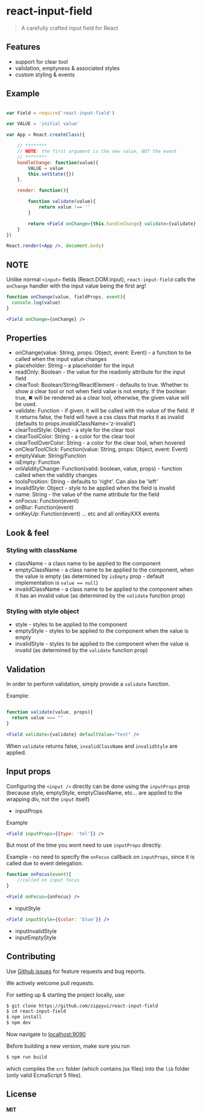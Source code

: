 react-input-field
=================

> A carefully crafted input field for React

## Features

 * support for clear tool
 * validation, emptyness & associated styles
 * custom styling & events

## Example

```jsx

var Field = require('react-input-field')

var VALUE = 'initial value'

var App = React.createClass({

    // ********
    // NOTE: the first argument is the new value, NOT the event
    // ********
    handleChange: function(value){
        VALUE = value
        this.setState({})
    },

    render: function(){

        function validate(value){
            return value !== ''
        }

        return <Field onChange={this.handleChange} validate={validate} />
    }
})

React.render(<App />, document.body)
```

## NOTE

Unlike normal `<input>` fields (React.DOM.input), `react-input-field` calls the `onChange` handler with the input value being the first arg!

```jsx
function onChange(value, fieldProps, event){
  console.log(value)
}

<Field onChange={onChange} />
```

## Properties

 * onChange(value: String, props: Object, event: Event) - a function to be called when the input value changes
 * placeholder: String - a placeholder for the input
 * readOnly: Boolean - the value for the readonly attribute for the input field
 * clearTool: Boolean/String/ReactElement - defaults to true. Whether to show a clear tool or not when field value is not empty. If the boolean true, ✖ will be rendered as a clear tool, otherwise, the given value will be used.
 * validate: Function - if given, it will be called with the value of the field. If it returns false, the field will have a css class that marks it as invalid (defaults to props.invalidClassName='z-invalid')
  * clearToolStyle: Object - a style for the clear tool
  * clearToolColor: String - a color for the clear tool
  * clearToolOverColor: String - a color for the clear tool, when hovered
  * onClearToolClick: Function(value: String, props: Object, event: Event)
  * emptyValue: String/Function
  * isEmpty: Function
  * onValidityChange: Function(valid: boolean, value, props) - function called when the validity changes
  * toolsPosition: String - defaults to 'right'. Can also be 'left'
  * invalidStyle: Object  - style to be applied when the field is invalid
  * name: String - the value of the name attribute for the field
  * onFocus: Function(event)
  * onBlur: Function(event)
  * onKeyUp: Function(event) ... etc and all onKeyXXX events

## Look & feel

### Styling with className

 * className - a class name to be applied to the component
 * emptyClassName - a class name to be applied to the component, when the value is empty (as determined by `isEmpty` prop - default implementation is `value == null`)
 * invalidClassName - a class name to be applied to the component when it has an invalid value (as determined by the `validate` function prop)

### Styling with style object

* style - styles to be applied to the component
* emptyStyle - styles to be applied to the component when the value is empty
* invalidStyle - styles to be applied to the component when the value is invalid (as determined by the `validate` function prop)

## Validation

In order to perform validation, simply provide a `validate` function.

Example:

```jsx

function validate(value, props){
  return value === ""
}

<Field validate={validate} defaultValue="test" />
```

When `validate` returns false, `invalidClassName` and `invalidStyle` are applied.

## Input props

Configuring the `<input />` directly can be done using the `inputProps` prop (because style, emptyStyle, emptyClassName, etc... are applied to the wrapping div, not the `input` itself)

 * inputProps

Example

```jsx
<Field inputProps={{type: 'tel'}} />
```

But most of the time you wont need to use `inputProps` directly.

Example - no need to specify the `onFocus` callback on `inputProps`, since it is called due to event delegation.

```jsx
function onFocus(event){
    //called on input focus
}

<Field onFocus={onFocus} />
```
 * inputStyle

 ```jsx
 <Field inputStyle={{color: 'blue'}} />
 ```

 * inputInvalidStyle
 * inputEmptyStyle

## Contributing

Use [Github issues](https://github.com/zippyui/react-input-field/issues) for feature requests and bug reports.

We actively welcome pull requests.

For setting up & starting the project locally, use:

```sh
$ git clone https://github.com/zippyui/react-input-field
$ cd react-input-field
$ npm install
$ npm dev
```

Now navigate to [localhost:9090](http://localhost:9090/)

Before building a new version, make sure you run

```sh
$ npm run build
```
which compiles the `src` folder (which contains jsx files) into the `lib` folder (only valid EcmaScript 5 files).

## License

#### MIT
